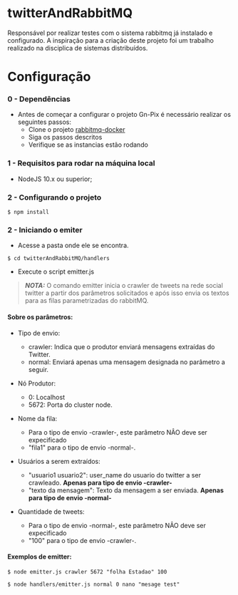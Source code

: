# twitterAndRabbitMQ

Responsável por realizar testes com o sistema rabbitmq já instalado e configurado. 
A inspiração para a criação deste projeto foi um trabalho realizado na disciplica de sistemas distribuídos.

# Configuração

### 0 - Dependências

- Antes de começar a configurar o projeto Gn-Pix é necessário realizar os seguintes passos:
  - Clone o projeto [rabbitmq-docker](https://github.com/GabrielSouzasbl/rabbitmq)
  - Siga os passos descritos
  - Verifique se as instancias estão rodando

### 1 - Requisitos para rodar na máquina local

- NodeJS 10.x ou superior;

### 2 - Configurando o projeto

```shell
$ npm install
```
### 2 - Iniciando o emiter

- Acesse a pasta onde ele se encontra.
```shell
$ cd twitterAndRabbitMQ/handlers
```
- Execute o script emitter.js    

> **_NOTA:_**  O comando emitter inicia o crawler de tweets na rede social twitter a partir dos parâmetros solicitados e após isso envia os textos para as filas parametrizadas do rabbitMQ.
   
#### Sobre os parâmetros:
- Tipo de envio:
  - crawler: Indica que o produtor enviará mensagens extraídas do Twitter.
  - normal: Enviará apenas uma mensagem designada no parâmetro a seguir.

- Nó Produtor:
  - 0: Localhost
  - 5672: Porta do cluster node.

- Nome da fila:
  - Para o tipo de envio -crawler-, este parâmetro NÂO deve ser expecificado
  - "fila1" para o tipo de envio -normal-.

- Usuários a serem extraídos:
  - "usuario1 usuario2": user_name do usuario do twitter a ser crawleado. **Apenas para tipo de envio -crawler-**
  - "texto da mensagem": Texto da mensagem a ser enviada. **Apenas para tipo de envio -normal-**

- Quantidade de tweets:
  - Para o tipo de envio -normal-, este parâmetro NÂO deve ser expecificado
  - "100" para o tipo de envio -crawler-.
    
    
#### Exemplos de emitter:

```shell
$ node emitter.js crawler 5672 "folha Estadao" 100
```

```shell
$ node handlers/emitter.js normal 0 nano "mesage test"
```
    



